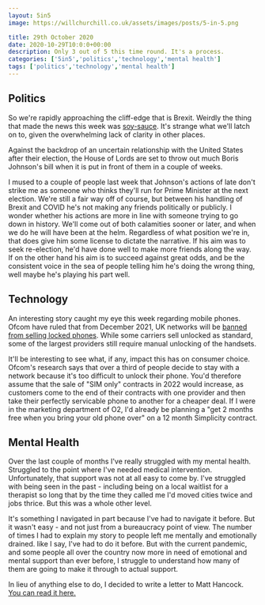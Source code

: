 ```yaml
---
layout: 5in5
image: https://willchurchill.co.uk/assets/images/posts/5-in-5.png

title: 29th October 2020
date: 2020-10-29T10:0:0+00:00
description: Only 3 out of 5 this time round. It's a process.
categories: ['5in5','politics','technology','mental health']
tags: ['politics','technology','mental health']
---
```


## <i class="fas fa-vote-yea"></i> Politics
So we're rapidly approaching the cliff-edge that is Brexit. Weirdly the thing that made the news this week was [soy-sauce](https://www.theguardian.com/politics/2020/oct/28/dfids-brexit-soy-sauce-price-cut-claim-prompts-backlash-bake-off). It's strange what we'll latch on to, given the overwhelming lack of clarity in other places.

Against the backdrop of an uncertain relationship with the United States after their election, the House of Lords are set to throw out much Boris Johnson's bill when it is put in front of them in a couple of weeks.

I mused to a couple of people last week that Johnson's actions of late don't strike me as someone who thinks they'll run for Prime Minister at the next election. We're still a fair way off of course, but between his handling of Brexit and COVID he's not making any friends politically or publicly. I wonder whether his actions are more in line with someone trying to go down in history. We'll come out of both calamities sooner or later, and when we do he will have been at the helm. Regardless of what position we're in, that does give him some license to dictate the narrative. If his aim was to seek re-election, he'd have done well to make more friends along the way. If on the other hand his aim is to succeed against great odds, and be the consistent voice in the sea of people telling him he's doing the wrong thing, well maybe he's playing his part well.

## <i class="fas fa-microchip"></i> Technology
An interesting story caught my eye this week regarding mobile phones. Ofcom have ruled that from December 2021, UK networks will be [banned from selling locked phones](https://www.theverge.com/2020/10/27/21535957/uk-ofcom-locked-carrier-phone-ban-ee-vodafone-tesco-mobile). While some carriers sell unlocked as standard, some of the largest providers still require manual unlocking of the handsets.

It'll be interesting to see what, if any, impact this has on consumer choice. Ofcom's research says that over a third of people decide to stay with a network because it's too difficult to unlock their phone. You'd therefore assume that the sale of "SIM only" contracts in 2022 would increase, as customers come to the end of their contracts with one provider and then take their perfectly servicable phone to another for a cheaper deal. If I were in the marketing department of O2, I'd already be planning a "get 2 months free when you bring your old phone over" on a 12 month Simplicity contract.

## <i class="fas fa-heart"></i> Mental Health
Over the last couple of months I've really struggled with my mental health. Struggled to the point where I've needed medical intervention. Unfortunately, that support was not at all easy to come by. I've struggled with being seen in the past - including being on a local waitlist for a therapist so long that by the time they called me I'd moved cities twice and jobs thrice. But this was a whole other level.

It's something I navigated in part because I've had to navigate it before. But it wasn't easy - and not just from a bureaucracy point of view. The number of times I had to explain my story to people left me mentally and emotionally drained. like I say, I've had to do it before. But with the current pandemic, and some people all over the country now more in need of emotional and mental support than ever before, I struggle to understand how many of them are going to make it through to actual support.

In lieu of anything else to do, I decided to write a letter to Matt Hancock. [You can read it here.](https://willchurchill.co.uk/letters/open-letter-to-matt-hancock/)